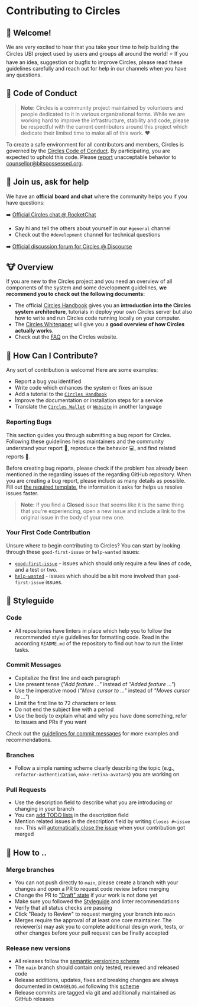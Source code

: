 # Contributing to Circles

## :goat: Welcome!

We are very excited to hear that you take your time to help building the Circles UBI project used by users and groups all around the world! :star: If you have an idea, suggestion or bugfix to improve Circles, please read these guidelines carefully and reach out for help in our channels when you have any questions.

## :monkey: Code of Conduct

> **Note:** Circles is a community project maintained by volunteers and people dedicated to it in various organizational forms. While we are working hard to improve the infrastructure, stability and code, please be respectful with the current contributors around this project which dedicate their limited time to make all of this work. :heart:

To create a safe environment for all contributors and members, Circles is governed by the [Circles Code of Conduct](https://github.com/CirclesUBI/.github/blob/main/CODE_OF_CONDUCT.md). By participating, you are expected to uphold this code. Please [report](https://github.com/CirclesUBI/.github/blob/main/CODE_OF_CONDUCT.md#reporting) unacceptable behavior to counsellor@bitspossessed.org.
  
## :tropical_fish: Join us, ask for help

We have an **official board and chat** where the community helps you if you have questions:

:arrow_right: [Official Circles chat @ RocketChat](https://chat.joincircles.net)

* Say hi and tell the others about yourself in our `#general` channel
* Check out the `#development` channel for technical questions

:arrow_right: [Official discussion forum for Circles @ Discourse](https://aboutcircles.com)

## :cow: Overview

If you are new to the Circles project and you need an overview of all components of the system and some development guidelines, **we recommend you to check out the following documents:**

* The official [Circles Handbook](https://handbook.joincircles.net/) gives you an **introduction into the Circles system architecture**, tutorials in deploy your own Circles server but also how to write and run Circles code running locally on your computer.
* The [Circles Whitepaper](https://handbook.joincircles.net/about/whitepaper.html) will give you a **good overview of how Circles actually works**.
* Check out the [FAQ](https://joincircles.net/faq) on the Circles website.

## :panda_face: How Can I Contribute?

Any sort of contribution is welcome! Here are some examples:

* Report a bug you identified
* Write code which enhances the system or fixes an issue
* Add a tutorial to the [`Circles Handbook`]
* Improve the documentation or installation steps for a service
* Translate the [`Circles Wallet`] or [`Website`] in another language

[`Circles Handbook`]: https://github.com/CirclesUBI/circles-handbook
[`Circles Wallet`]: https://github.com/CirclesUBI/circles-myxogastria/tree/main/locales
[`Website`]: https://github.com/CirclesUBI/circles-website/tree/master/public/static/locales

### Reporting Bugs

This section guides you through submitting a bug report for Circles. Following these guidelines helps maintainers and the community understand your report :pencil:, reproduce the behavior :computer:, and find related reports :mag_right:.

Before creating bug reports, please check if the problem has already been mentioned in the regarding issues of the regarding GitHub repository. When you are creating a bug report, please include as many details as possible. Fill out [the required template](https://github.com/CirclesUBI/.github/blob/master/.github/ISSUE_TEMPLATE/bug_report.md), the information it asks for helps us resolve issues faster.

> **Note:** If you find a **Closed** issue that seems like it is the same thing that you're experiencing, open a new issue and include a link to the original issue in the body of your new one.

### Your First Code Contribution

Unsure where to begin contributing to Circles? You can start by looking through these `good-first-issue` or `help-wanted` issues:

* [`good-first-issue`] - issues which should only require a few lines of code, and a test or two.
* [`help-wanted`] - issues which should be a bit more involved than `good-first-issue` issues.

## :sloth: Styleguide

### Code

* All repositories have linters in place which help you to follow the recommended style guidelines for formatting code. Read in the according `README.md` of the repository to find out how to run the linter tasks.

### Commit Messages

* Capitalize the first line and each paragraph
* Use present tense (*"Add feature ..."* instead of *"Added feature ..."*)
* Use the imperative mood (*"Move cursor to ..."* instead of *"Moves cursor to ..."*)
* Limit the first line to 72 characters or less
* Do not end the subject line with a period
* Use the body to explain what and why you have done something, refer to issues and PRs if you want

Check out the [guidelines for commit messages](https://gist.github.com/robertpainsi/b632364184e70900af4ab688decf6f53) for more examples and recommendations.

### Branches

* Follow a simple naming scheme clearly describing the topic (e.g., `refactor-authentication`, `make-retina-avatars`) you are working on

### Pull Requests

* Use the description field to describe what you are introducing or changing in your branch
* You can [add TODO lists](https://docs.github.com/en/github/managing-your-work-on-github/about-task-lists) in the description field
* Mention related issues in the description field by writing `Closes #<issue no>`. This will [automatically close the issue](https://github.blog/2013-01-22-closing-issues-via-commit-messages/) when your contribution got merged

## :turtle: How to ..

### Merge branches

* You can not push directly to `main`, please create a branch with your changes and open a PR to request code review before merging
* Change the PR to ["Draft" state](https://github.blog/2019-02-14-introducing-draft-pull-requests/) if your work is not done yet
* Make sure you followed the [Styleguide](#Styleguide) and linter recommendations
* Verify that all status checks are passing
* Click "Ready to Review" to request merging your branch into `main`
* Merges require the approval of at least one core maintainer. The reviewer(s) may ask you to complete additional design work, tests, or other changes before your pull request can be finally accepted

### Release new versions

* All releases follow the [semantic versioning scheme](https://semver.org/)
* The `main` branch should contain only tested, reviewed and released code
* Release additions, updates, fixes and breaking changes are always documented in `CHANGELOG.md` following this [scheme](https://keepachangelog.com)
* Release commits are tagged via git and additionally maintained as GitHub releases

[`good-first-issue`]: https://github.com/search?l=&q=is%3Aopen+is%3Aissue+label%3A%22good+first+issue+%3Aheart%3A%22+user%3ACirclesUBI+sort%3Acomments-desc&type=issues
[`help-wanted`]: https://github.com/search?l=&q=is%3Aopen+is%3Aissue+label%3A%22help+wanted+%3Aheart%3A%22+user%3ACirclesUBI+sort%3Acomments-desc&type=issues
